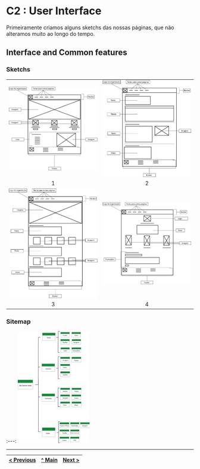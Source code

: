 # C2 : User Interface

Primeiramente criamos alguns sketchs das nossas páginas, que não alteramos muito ao longo do tempo. 
## Interface and Common features

### Sketchs


| | |
:---: | :---:
![1](https://github.com/tcm21-tw-g04/tcm-tw-g04/blob/main/Doc/Imagens/pagina1sketch.jpg) | ![2](https://github.com/tcm21-tw-g04/tcm-tw-g04/blob/main/Doc/Imagens/pagina2sketch.jpg) 
1 | 2
![3](https://github.com/tcm21-tw-g04/tcm-tw-g04/blob/main/Doc/Imagens/pagina3sketch.jpg) | ![4](https://github.com/tcm21-tw-g04/tcm-tw-g04/blob/main/Doc/Imagens/pagina4sketch.jpg)
3 | 4
### Sitemap
:---:
![Sitemap](https://github.com/tcm21-tw-g04/tcm-tw-g04/blob/main/Doc/Imagens/SiteMap.jpg)  




---
[< Previous](https://github.com/tcm21-tw-g04/tcm-tw-g04/blob/main/Doc/C1.md) | [^ Main](../../../) | [Next >](https://github.com/tcm21-tw-g04/tcm-tw-g04/blob/main/Doc/C3.md)
:--- | :---: | ---: 
